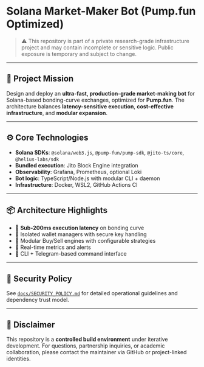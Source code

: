# Solana Market-Maker Bot (Pump.fun Optimized)

> ⚠️ This repository is part of a private research-grade infrastructure project and may contain incomplete or sensitive logic. Public exposure is temporary and subject to change.

---

## 🎯 Project Mission

Design and deploy an **ultra-fast, production-grade market-making bot** for Solana-based bonding-curve exchanges, optimized for **Pump.fun**. The architecture balances **latency-sensitive execution**, **cost-effective infrastructure**, and **modular expansion**.

---

## ⚙️ Core Technologies

- **Solana SDKs**: `@solana/web3.js`, `@pump-fun/pump-sdk`, `@jito-ts/core`, `@helius-labs/sdk`
- **Bundled execution**: Jito Block Engine integration
- **Observability**: Grafana, Prometheus, optional Loki
- **Bot logic**: TypeScript/Node.js with modular CLI + daemon
- **Infrastructure**: Docker, WSL2, GitHub Actions CI

---

## 📦 Architecture Highlights

- 🔹 **Sub-200ms execution latency** on bonding curve
- 🔹 Isolated wallet managers with secure key handling
- 🔹 Modular Buy/Sell engines with configurable strategies
- 🔹 Real-time metrics and alerts
- 🔹 CLI + Telegram-based command interface

---

## 🔐 Security Policy

See [`docs/SECURITY_POLICY.md`](./docs/SECURITY_POLICY.md) for detailed operational guidelines and dependency trust model.

---

## 📌 Disclaimer

This repository is a **controlled build environment** under iterative development. For questions, partnership inquiries, or academic collaboration, please contact the maintainer via GitHub or project-linked identities.
